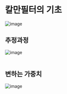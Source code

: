 # 칼만필터의 기초
![image](https://user-images.githubusercontent.com/107944370/229036000-91394742-4b35-4005-ae26-49caa7e17d04.png)

## 추정과정
![image](https://user-images.githubusercontent.com/107944370/229037656-07af0946-91ac-4d33-a663-afe8ed574a2c.png)
<br>
<br>
## 변하는 가중치
![image](https://user-images.githubusercontent.com/107944370/229039409-2f62a3d4-70af-4705-a0a3-bc39e43c5d5c.png)

  
